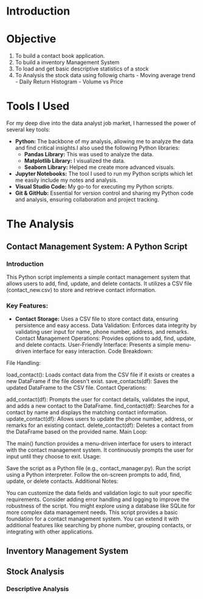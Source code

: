 # Introduction


# Objective

1. To build a contact book application.
2. To build a inventory Management System
3. To load and get basic descriptive statistics of a stock
4. To Analysis the stock data using followig charts
        - Moving average trend
        - Daily Return Histogram 
        - Volume vs Price 

# Tools I Used

For my deep dive into the data analyst job market, I harnessed the power of several key tools:

- **Python:** The backbone of my analysis, allowing me to analyze the data and find critical insights.I also used the following Python libraries:
    - **Pandas Library:** This was used to analyze the data. 
    - **Matplotlib Library:** I visualized the data.
    - **Seaborn Library:** Helped me create more advanced visuals. 
- **Jupyter Notebooks:** The tool I used to run my Python scripts which let me easily include my notes and analysis.
- **Visual Studio Code:** My go-to for executing my Python scripts.
- **Git & GitHub:** Essential for version control and sharing my Python code and analysis, ensuring collaboration and project tracking.

# The Analysis 

## Contact Management System: A Python Script

### Introduction

This Python script implements a simple contact management system that allows users to add, find, update, and delete contacts. It utilizes a CSV file (contact_new.csv) to store and retrieve contact information.

### Key Features:

- **Contact Storage:** Uses a CSV file to store contact data, ensuring persistence and easy access.
Data Validation: Enforces data integrity by validating user input for name, phone number, address, and remarks.
Contact Management Operations: Provides options to add, find, update, and delete contacts.
User-Friendly Interface: Presents a simple menu-driven interface for easy interaction.
Code Breakdown:

File Handling:

load_contact(): Loads contact data from the CSV file if it exists or creates a new DataFrame if the file doesn't exist.
save_contacts(df): Saves the updated DataFrame to the CSV file.
Contact Operations:

add_contact(df): Prompts the user for contact details, validates the input, and adds a new contact to the DataFrame.
find_contact(df): Searches for a contact by name and displays the matching contact information.
update_contact(df): Allows users to update the phone number, address, or remarks for an existing contact.
delete_contact(df): Deletes a contact from the DataFrame based on the provided name.
Main Loop:

The main() function provides a menu-driven interface for users to interact with the contact management system. It continuously prompts the user for input until they choose to exit.
Usage:

Save the script as a Python file (e.g., contact_manager.py).
Run the script using a Python interpreter.
Follow the on-screen prompts to add, find, update, or delete contacts.
Additional Notes:

You can customize the data fields and validation logic to suit your specific requirements.
Consider adding error handling and logging to improve the robustness of the script.
You might explore using a database like SQLite for more complex data management needs.
This script provides a basic foundation for a contact management system. You can extend it with additional features like searching by phone number, grouping contacts, or integrating with other applications.

## Inventory Management System

## Stock Analysis 

### Descriptive Analysis



